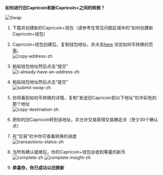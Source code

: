 
**如何进行旧Capricoin和新Capricoin+之间的转换？**

![Swap](https://capricoin.org/images/guide/How_do_I_swap_my_old_Capricoins_with_the_new_Capricoin+zh.gif)
  

1. 下载并创建新的Capricoin+钱包（请参考在常见问题区域中的“如何创建新Capricoin+钱包）

2.	Capricoin+钱包创建后，复制钱包地址，并点击[here](http://capricoin.org/upgrade) 浏览如何币转换的页面。                
![copy-address-zh](http://capricoin.org/images/guide/copy-address-zh.png)

3.	粘贴钱包地址然后点击“提交”                        
![I-already-have-an-address-zh](http://capricoin.org/images/guide/I-already-have-an-address-zh.png)

4.	粘贴钱包地址然后点击“提交”                           
![submit-swap-zh](http://capricoin.org/images/guide/submit-swap-zh.png)

5.	你将看到如何币转换的详情，复制“发送旧Capricoin到以下地址”栏中彩色的那个地址                   
![copy-destination-zh](http://capricoin.org/images/guide/copy-destination-zh.png)

6.	把你的旧Capricoin转到该地址，并允许交易获得交易确定点（至少30个确认点）

7.	在“交易”栏中你可查看转换的进度                           
![transactions-status-zh](http://capricoin.org/images/guide/transactions-status-zh.png)

8.	当所有确认就绪后，你的Capricoin+钱包会收到等量的新币                      
![complete-zh](http://capricoin.org/images/guide/complete-zh.png) 
![complete-insight-zh](http://capricoin.org/images/guide/complete-insight-zh.png)

9.	**恭喜你，你已成功以旧换新**
